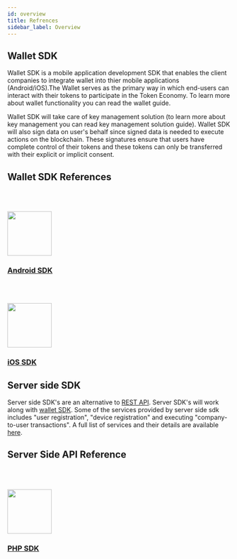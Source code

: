 ```yaml
---
id: overview
title: Refrences
sidebar_label: Overview
---
```



## Wallet SDK

Wallet SDK is a mobile application development SDK that enables the client companies to integrate wallet into thier mobile applications (Android/iOS).The Wallet serves as the primary way in which end-users can interact with their tokens to participate in the Token Economy. To learn more about wallet functionality you can read the wallet guide.


Wallet SDK will take care of key management solution (to learn more about key management you can read key management solution guide). Wallet SDK will also sign data on user's behalf since signed data is needed to execute actions on the blockchain. These signatures ensure that users have complete control of their tokens and these tokens can only be transferred with their explicit or implicit consent.


## Wallet SDK References

<div class="content-blocks">
    <div class="content-block">
        <div class="section-promo">
        <a target="_blank" href="/kyc/sdkpython_sdk/latest/quickstart_guide/">
            <img style="height: 100px;margin-top: 48px;"  class="center-block" src="/platform/docs/sdkassets/android.png" >
            <h3 class="accent-color text-center">Android SDK</h3>
        </a>
        </div>
    </div>
    <div class="content-block">
        <div class="section-promo">
        <a target="_blank" href="/kyc/sdkruby_sdk/latest/quickstart_guide/">
            <img style="height: 100px;margin-top: 48px;"  class="center-block" src="/platform/docs/sdkassets/xcode-ios.png" >
            <h3 class="accent-color text-center">iOS SDK</h3>
        </a>
        </div>
    </div>
</div>


## Server side SDK

Server side SDK's are an alternative to [REST API](/platform/docs/api/). Server SDK's will work along with [wallet SDK](/platform/docs/sdkwallet_sdk/overview/). Some of the services provided by server side sdk includes "user registration", "device registration" and executing "company-to-user transactions". A full list of services and their details are available [here](/platform/docs/api/).


## Server Side API Reference

<div class="content-blocks">

<div class="content-block">
    <div class="section-promo">
       <a target="_blank" href="/platform/docs/sdkerver_sdk/php/latest/quickstart_guide/">
        <img style="height: 100px;margin-top: 48px;"  class="center-block" src="/platform/docs/sdkassets/php.png">
        <h3 class="accent-color text-center">PHP SDK</h3>
      </a>
    </div>
  </div>
  
  <!-- <div class="content-block">
    <div class="section-promo">
       <a target="_blank" href="/kyc/sdkruby_sdk/latest/quickstart_guide/">
        <img style="height: 100px;margin-top: 48px;"  class="center-block" src="/kyc/sdkassets/icons/ruby.png" >
        <h3 class="accent-color text-center">Ruby SDK</h3>
      </a>
    </div>
  </div>

  <div class="content-block">
    <div class="section-promo">
       <a target="_blank" href="/kyc/sdknodejs_sdk/latest/quickstart_guide/">
        <img style="height: 100px;margin-top: 48px;"  class="center-block" src="/kyc/sdkassets/icons/nodejs.png" >
        <h3 class="accent-color text-center">Node.js SDK</h3>
      </a>
    </div>
  </div>

  <div class="content-block">
    <div class="section-promo">
       <a target="_blank" href="/kyc/sdkjava_sdk/latest/quickstart_guide/">
        <img style="height: 100px;margin-top: 48px;"  class="center-block" src="/kyc/sdkassets/icons/java.png" >
        <h3 class="accent-color text-center">Java SDK</h3>
      </a>
    </div>
  </div> -->
  
</div>

